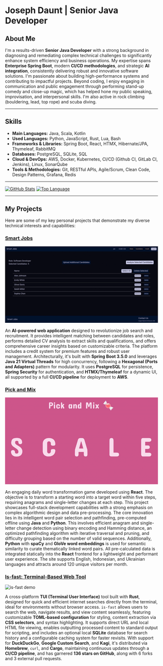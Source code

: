 # Joseph Daunt | Senior Java Developer

## About Me

I'm a results-driven **Senior Java Developer** with a strong background in
diagnosing and remediating complex technical challenges to significantly enhance
system efficiency and business operations. My expertise spans **Enterprise
Spring Boot**, modern **CI/CD methodologies**, and strategic **AI integration**,
consistently delivering robust and innovative software solutions. I'm passionate
about building high-performance systems and contributing to impactful projects.
Beyond coding, I enjoy engaging in communication and public engagement through
performing stand-up comedy and close-up magic, which has helped hone my public
speaking, improvisation, and interpersonal skills. I'm also active in rock
climbing (bouldering, lead, top rope) and scuba diving.

---

## Skills

- **Main Languages:** Java, Scala, Kotlin
- **Used Languages:** Python, JavaScript, Rust, Lua, Bash
- **Frameworks & Libraries:** Spring Boot, React, HTMX, Hibernate/JPA,
  Thymeleaf, RabbitMQ
- **Databases:** PostgreSQL, SQLite, SQL
- **Cloud & DevOps:** AWS, Docker, Kubernetes, CI/CD (Github CI, GitLab CI,
  Jenkins), Linux, SonarQube
- **Tools & Methodologies:** Git, RESTful APIs, Agile/Scrum, Clean Code, Design
  Patterns, Grafana, Redis

---

<div>
<a href="https://github.com/anuraghazra/github-readme-stats?tab=readme-ov-file#github-stats-card"><img height=190 align="center" alt="GitHub Stats" src="https://github-readme-stats.vercel.app/api?username=Magic-JD&show_icons=true&custom_title=GitHub+Statistics&title_color=cba6f7&theme=catppuccin_mocha&border_color=45475a"/></a>
<a href="https://github.com/anuraghazra/github-readme-stats?tab=readme-ov-file#top-languages-card"><img height=190 align="center" alt="Top Language" src="https://github-readme-stats.vercel.app/api/top-langs/?username=Magic-JD&layout=compact&title_color=cba6f7&theme=catppuccin_mocha&border_color=45475a"/></a>
</div>

---

## My Projects

Here are some of my key personal projects that demonstrate my diverse technical
interests and capabilities:

### [Smart Jobs](https://github.com/Magic-JD/SmartJobs)

![smart jobs demo](demos/smartjobs.gif)

An **AI-powered web application** designed to revolutionize job search and
recruitment. It provides intelligent matching between candidates and roles,
performs detailed CV analysis to extract skills and qualifications, and offers
comprehensive career insights based on customizable criteria. The platform
includes a credit system for premium features and robust user management.
Architecturally, it's built with **Spring Boot 3.5.0** and leverages **Java 21
Virtual Threads** for high concurrency, following a **Hexagonal (Ports and
Adapters)** pattern for modularity. It uses **PostgreSQL** for persistence,
**Spring Security** for authentication, and **HTMX/Thymeleaf** for a dynamic UI,
all supported by a full **CI/CD pipeline** for deployment to **AWS**.

### [Pick and Mix](https://github.com/Magic-JD/PickAndMix)

![pick and mix demo](demos/wordplay.gif)

An engaging daily word transformation game developed using **React**. The
objective is to transform a starting word into a target word within five steps,
requiring anagrams and single-letter changes at each step. This project
showcases full-stack development capabilities with a strong emphasis on complex
algorithmic design and data pre-processing. The core innovation lies in its
intelligent word pair selection and pathfinding, pre-computed offline using
**Java** and **Python**. This involves efficient anagram and single-letter
change detection using binary encoding and Hamming distance, an optimized
pathfinding algorithm with iterative traversal and pruning, and difficulty
grouping based on the number of valid sequences. Additionally, **Python** with
**spaCy** and **GloVe word embeddings** is used for semantic similarity to
curate thematically linked word pairs. All pre-calculated data is integrated
statically into the **React** frontend for a lightweight and performant user
experience. The site supports English, Indonesian, and Ukrainian languages and
attracts around 120 unique visitors per month.

### [Is-fast: Terminal-Based Web Tool](https://github.com/Magic-JD/is-fast)

![is-fast demo](demos/is-fast.gif)

A cross-platform **TUI (Terminal User Interface)** tool built with **Rust**,
designed for quick and efficient internet searches directly from the terminal,
ideal for environments without browser access. `is-fast` allows users to search
the web, navigate results, and view content seamlessly, featuring customizable
**TOML-based configuration** for styling, content extraction via **CSS
selectors**, and syntax highlighting. It supports direct URL and local HTML file
viewing, enables outputting processed content to standard output for scripting,
and includes an optional local **SQLite** database for search history and a
configurable caching system for faster revisits. With support for
**DuckDuckGo**, **Google Custom Search**, and **Kagi**, it's distributed via
**Homebrew**, `curl`, and **Cargo**, maintaining continuous updates through a
**CI/CD pipeline**, and has garnered **136 stars on GitHub**, along with 6 forks
and 3 external pull requests.
